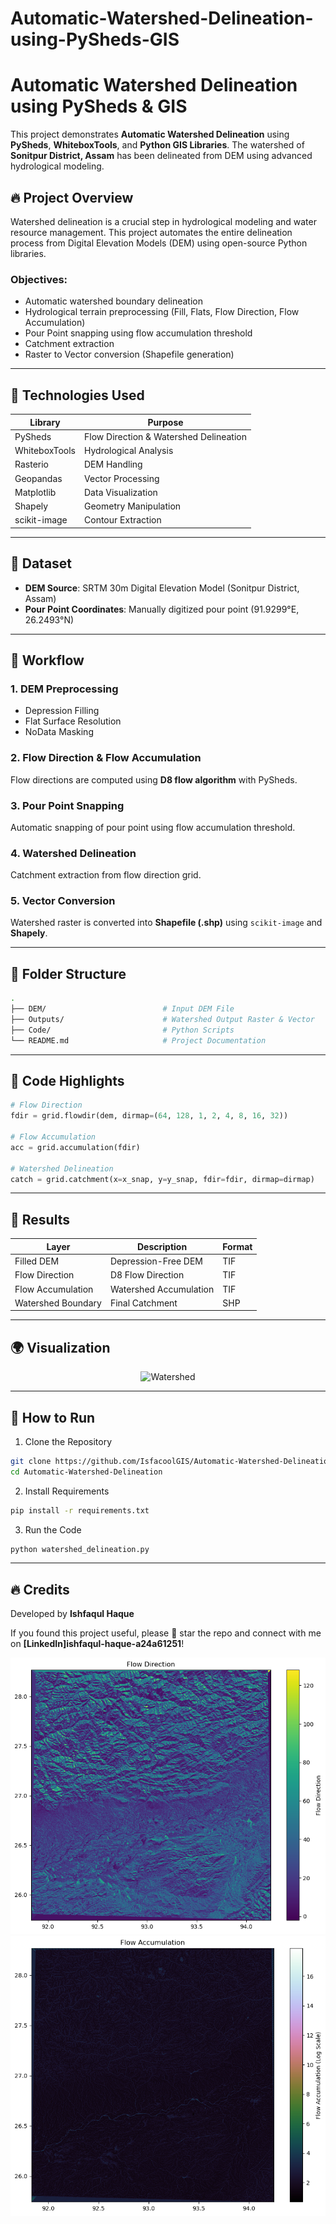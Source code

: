 # Automatic-Watershed-Delineation-using-PySheds-GIS
# Automatic Watershed Delineation using PySheds & GIS

This project demonstrates **Automatic Watershed Delineation** using **PySheds**, **WhiteboxTools**, and **Python GIS Libraries**. The watershed of **Sonitpur District, Assam** has been delineated from DEM using advanced hydrological modeling.

## 🔥 Project Overview
Watershed delineation is a crucial step in hydrological modeling and water resource management. This project automates the entire delineation process from Digital Elevation Models (DEM) using open-source Python libraries.

### Objectives:
- Automatic watershed boundary delineation
- Hydrological terrain preprocessing (Fill, Flats, Flow Direction, Flow Accumulation)
- Pour Point snapping using flow accumulation threshold
- Catchment extraction
- Raster to Vector conversion (Shapefile generation)

---

## 🚀 Technologies Used
| Library       | Purpose                 |
|--------------|------------------------|
| PySheds      | Flow Direction & Watershed Delineation |
| WhiteboxTools | Hydrological Analysis  |
| Rasterio     | DEM Handling          |
| Geopandas    | Vector Processing     |
| Matplotlib   | Data Visualization    |
| Shapely      | Geometry Manipulation |
| scikit-image | Contour Extraction    |

---

## 📌 Dataset
- **DEM Source**: SRTM 30m Digital Elevation Model (Sonitpur District, Assam)
- **Pour Point Coordinates**: Manually digitized pour point (91.9299°E, 26.2493°N)

---

## 🎯 Workflow
### 1. DEM Preprocessing
- Depression Filling
- Flat Surface Resolution
- NoData Masking

### 2. Flow Direction & Flow Accumulation
Flow directions are computed using **D8 flow algorithm** with PySheds.

### 3. Pour Point Snapping
Automatic snapping of pour point using flow accumulation threshold.

### 4. Watershed Delineation
Catchment extraction from flow direction grid.

### 5. Vector Conversion
Watershed raster is converted into **Shapefile (.shp)** using `scikit-image` and **Shapely**.

---

## 📌 Folder Structure
```bash
.
├── DEM/                          # Input DEM File
├── Outputs/                      # Watershed Output Raster & Vector
├── Code/                         # Python Scripts
└── README.md                     # Project Documentation
```

---

## 🔑 Code Highlights
```python
# Flow Direction
fdir = grid.flowdir(dem, dirmap=(64, 128, 1, 2, 4, 8, 16, 32))

# Flow Accumulation
acc = grid.accumulation(fdir)

# Watershed Delineation
catch = grid.catchment(x=x_snap, y=y_snap, fdir=fdir, dirmap=dirmap)
```

---

## 🎯 Results
| Layer                | Description          | Format |
|--------------------|-------------------|-------|
| Filled DEM         | Depression-Free DEM | TIF   |
| Flow Direction     | D8 Flow Direction | TIF   |
| Flow Accumulation  | Watershed Accumulation | TIF   |
| Watershed Boundary | Final Catchment   | SHP   |

---

## 🌍 Visualization
<div align="center">
  <img src="Outputs/Watershed_Plot.png" width="600" alt="Watershed">
</div>

---

## 📌 How to Run
1. Clone the Repository
```bash
git clone https://github.com/IsfacoolGIS/Automatic-Watershed-Delineation.git
cd Automatic-Watershed-Delineation
```

2. Install Requirements
```bash
pip install -r requirements.txt
```

3. Run the Code
```bash
python watershed_delineation.py
```

---

## 🔥 Credits
Developed by **Ishfaqul Haque**


If you found this project useful, please 🌟 star the repo and connect with me on **[LinkedIn]ishfaqul-haque-a24a61251**!

![image alt](https://github.com/IsfacoolGIS/Automatic-Watershed-Delineation-using-PySheds-GIS/blob/main/Flow_dir.png?raw=true)
![image alt](https://github.com/IsfacoolGIS/Automatic-Watershed-Delineation-using-PySheds-GIS/blob/main/Flow_accum.png?raw=true)
